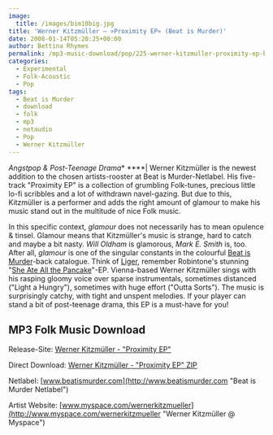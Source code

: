 ```yaml
---
image:
  title: /images/bim10big.jpg
title: 'Werner Kitzmüller – »Proximity EP« (Beat is Murder)'
date: 2008-01-14T05:20:25+00:00
author: Bettina Rhymes
permalink: /mp3-music-download/pop/225-werner-kitzmuller-proximity-ep-beat-is-murder
categories:
  - Experimental
  - Folk-Acoustic
  - Pop
tags:
  - Beat is Murder
  - download
  - folk
  - mp3
  - netaudio
  - Pop
  - Werner Kitzmüller
---
```

*Angstpop & Post-Teenage Drama** ****| Werner Kitzmüller is the newest addition to the chosen artists-rooster at Beat is Murder-Netlabel. His five-track "Proximity EP" is a collection of grumbling Folk-tunes, precious little lo-fi scribbles and a lot of withdrawn navel-gazing. But due to this, Kitzmüller is a performer and adds the right amount of glamour to make his music stand out in the multitude of nice Folk music.<!--more-->

<!--adsense-->

In this specific context, _glamour_ does not necessarily has to mean opulence & tinsel. Glamour means that Kitzmüller's music is strange, hard to catch and maybe a bit nasty. _Will Oldham_ is glamorous, _Mark E. Smith_ is, too. After all, _glamour_ is one of the singular constants in the colourful [Beat is Murder](http://www.beatismurder.com/netlabel/ "Beat is Murder Netlabel")-back catalogue. Think of [Liger](http://www.myspace.com/postfolk "Liger @ Myspace"), remember Robintone's stunning "[She Ate All the Pancake](http://www.beatismurder.com/netlabel/index.php?option=com_content&task=view&id=27&Itemid=50 "Robintone @ Beat is Murder")"-EP. Vienna-based Werner Kitzmüller sings with his rasping gloomy voice over sparse instrumentals, sometimes distanced ("Light a Hungry"), sometimes with huge effort ("Outta Sorts"). The music is surprisingly catchy, with tight and unspent melodies. If your player can stand a bit of post-teenage drama, this EP is a must-have for you!

## MP3 Folk Music Download

Release-Site: [Werner Kitzmüller - "Proximity EP"](http://www.beatismurder.com/netlabel/index.php?option=com_content&task=view&id=37&Itemid=51 "Werner Kitzmüller @ Beat is Murder")
  
Direct Download: [Werner Kitzmüller - "Proximity EP" ZIP](http://www.archive.org/download/Bim10-WernerKitzmueller-ProximityEp/Bim10-WernerKitzmueller-ProximityEp_vbr_mp3.zip)
  
Netlabel: [www.beatismurder.com](http://www.beatismurder.com "Beat is Murder Netlabel")
  
Artist Website: [www.myspace.com/wernerkitzmueller](http://www.myspace.com/wernerkitzmueller "Werner Kitzmüller @ Myspace")